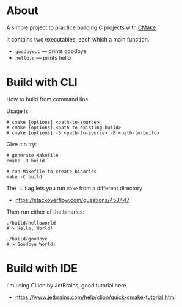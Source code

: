 # About

A simple project to practice building C projects with [CMake](https://cmake.org)

It contains two executables, each which a main function.
- `goodbye.c` — prints goodbye
- `hello.c` — prints hello

# Build with CLI

How to build from command line

Usage is:

```shell
# cmake [options] <path-to-source>
# cmake [options] <path-to-existing-build>
# cmake [options] -S <path-to-source> -B <path-to-build>
```

Give it a try:

```shell
# generate Makefile
cmake -B build 

# run Makefile to create binaries
make -C build
```

The `-C` flag lets you run `make` from a different directory
- https://stackoverflow.com/questions/453447

Then run either of the binaries:

```shell
./build/helloworld
# > Hello, World!
```

```shell
./build/goodbye
# > Goodbye World!
```

# Build with IDE

I'm using CLion by JetBrains, good tutorial here
- https://www.jetbrains.com/help/clion/quick-cmake-tutorial.html
